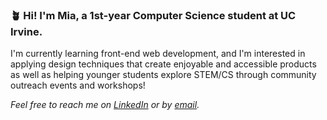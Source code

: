 ### 🪴 Hi! I'm Mia, a 1st-year Computer Science student at UC Irvine. 

I'm currently learning front-end web development, and I'm interested in applying design techniques that create enjoyable and accessible products as well as helping younger students explore STEM/CS through community outreach events and workshops!



*Feel free to reach me on [LinkedIn](https://www.linkedin.com/in/mia-schroeder-459bb521b/) or by [email](mailto:miaanschroeder@gmail.com).*



<!--
**miaschroeder/miaschroeder** is a ✨ _special_ ✨ repository because its `README.md` (this file) appears on your GitHub profile.

Here are some ideas to get you started:

- 🔭 I’m currently working on ...
- 🌱 I’m currently learning ...
- 👯 I’m looking to collaborate on ...
- 🤔 I’m looking for help with ...
- 💬 Ask me about ...
- 📫 How to reach me: ...
- 😄 Pronouns: ...
- ⚡ Fun fact: ...
-->
